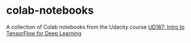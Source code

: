 # colab-notebooks
A collection of Colab notebooks from the Udacity course [UD187: Intro to TensorFlow for Deep Learning](https://www.udacity.com/course/intro-to-tensorflow-for-deep-learning--ud187) 
